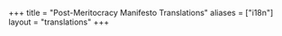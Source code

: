 +++
title = "Post-Meritocracy Manifesto Translations"
aliases = ["i18n"]
layout = "translations"
+++
